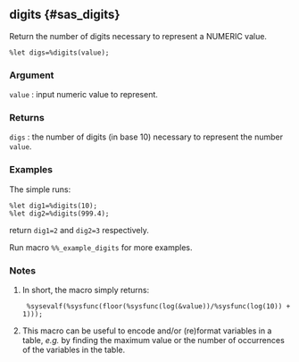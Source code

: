 ## digits {#sas_digits}
Return the number of digits necessary to represent a NUMERIC value.

	%let digs=%digits(value);

### Argument
`value` : input numeric value to represent.

### Returns
`digs` : the number of digits (in base 10) necessary to represent the number `value`.

### Examples
The simple runs:

	%let dig1=%digits(10);
	%let dig2=%digits(999.4);

return `dig1=2` and `dig2=3` respectively.

Run macro `%%_example_digits` for more examples.

### Notes
1. In short, the macro simply returns:

        %sysevalf(%sysfunc(floor(%sysfunc(log(&value))/%sysfunc(log(10)) + 1)));
2. This macro can be useful to encode and/or (re)format variables in a table, _e.g._ by
finding the maximum value or the number of occurrences of the variables in the table.
